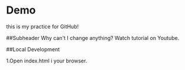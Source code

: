 # Demo

this is my practice for GitHub!

##Subheader
Why can't I change anything?
Watch tutorial on Youtube.

##Local Development

1.Open index.html i your browser.